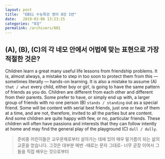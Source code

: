 ```yaml
---
layout: post
title:  "EBSi 수능특강 영어 8강 1번"
date:   2019-03-06 13:23:15
categories: "8강"
permalink: /archivers/801
---
```


## (A), (B), (C)의 각 네모 안에서 어법에 맞는 표현으로 가장 적절한 것은?

Children learn a great many useful life lessons from friendship problems. It is, almost always, a mistake to step in too soon to protect them from this — sometimes literally — hands-on learning. It is also a mistake to assume (A) `that / what`  every child, either boy or girl, is going to have the same pattern of friends as you do. Children are different from each other and different from their parents. Some prefer to have, or simply end up with, a larger group of friends with no one person (B) `stands / standing` out as a special friend. Some will be content with serial best friends, just one or two of them at a time, and are not, therefore, invited to all the parties but are content. And some children are quite happy with few, or no, particular friends. These children will often have passions and interests that they can follow intently at home and may find the general play of the playground (C) `dull / dully`.
<!--more-->

>준비중
>어린이들은 교우문제로부터 살아가는 데에 있어 매우 밑거름이 되는 삶의 교훈을 얻습니다. 그것은 대부분 매번 -때로는 문자 그대로- 너무 곧장 이여서 그들을 직접 배우는 것으로부터 

